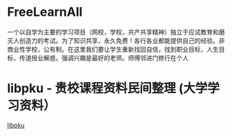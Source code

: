 # FreeLearnAll
一个以自学为主要的学习项目（网校，学校，共产共享精神）独立于应试教育和磨灭人创造力的考试。为了知识共享，永久免费！各行各业都能提供自己的经验。非商业性学校，公有制。在这里我们要让学生重新找回自信，找到职业目标，人生目标，传道授业解惑。强调兴趣是最好的老师。师傅邻进门修行在个人
# libpku - 贵校课程资料民间整理 (大学学习资料）
[libpku](https://github.com/lib-pku/libpku)
